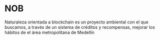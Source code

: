 # NOB
Naturaleza orientada a blockchain es un proyecto ambiental con el que buscamos, a través de un sistema de créditos y recompensas, mejorar los hábitos de el área metropolitana de Medellín
